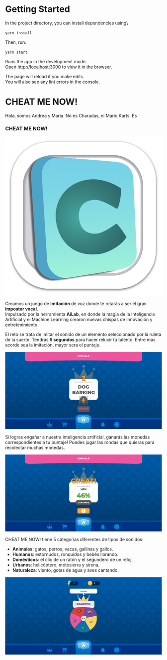 # Getting Started

In the project directory, you can install dependencies using\

`yarn install`

Then, run:

`yarn start`

Runs the app in the development mode.\
Open [http://localhost:3000](http://localhost:3000) to view it in the browser.

The page will reload if you make edits.\
You will also see any lint errors in the console.

# CHEAT ME NOW!

Hola, somos Andrea y Maria. No es Charadas, ni Mario Karts. Es

### CHEAT ME NOW!

![Cheat Me Now logo](https://github.com/andrearosr/cheat-me-now/blob/main/screens/logo.png?raw=true)

Creamos un juego de **imitación** de voz donde te retarás a ser el gran **impostor vocal**.\
Impulsado por la herramienta **AiLab**, en donde la magia de la Inteligencia Artificial y el Machine Learning crearon nuevas chispas de innovación y entretenimiento.

El reto se trata de imitar el sonido de un elemento seleccionado por la ruleta de la suerte. Tendrás **5 segundos** para hacer relucir tu talento. Entre más acorde sea la imitación, mayor sera el puntaje.

![Recoding screen](https://github.com/andrearosr/cheat-me-now/blob/main/screens/Recording.png?raw=true)

Si logras engañar a nuestra inteligencia artificial, ganarás las monedas correspondientes a tu puntaje! Puedes jugar las rondas que quieras para recolectar muchas monedas.

![Correct screen](https://github.com/andrearosr/cheat-me-now/blob/main/screens/Correct.png?raw=true)

CHEAT ME NOW! tiene 5 categorías diferentes de tipos de sonidos:

* **Animales**: gatos, perros, vacas, gallinas y gallos.
* **Humanos**: estornudos, ronquidos y bebés llorando.
* **Domésticos**: el clic de un ratón y el segundero de un reloj.
* **Urbanos**: helicóptero, motosierra y sirena.
* **Naturaleza**: viento, gotas de agua y aves cantando.

![Selected category screen](https://github.com/andrearosr/cheat-me-now/blob/main/screens/Selected%20Category.png?raw=true)
